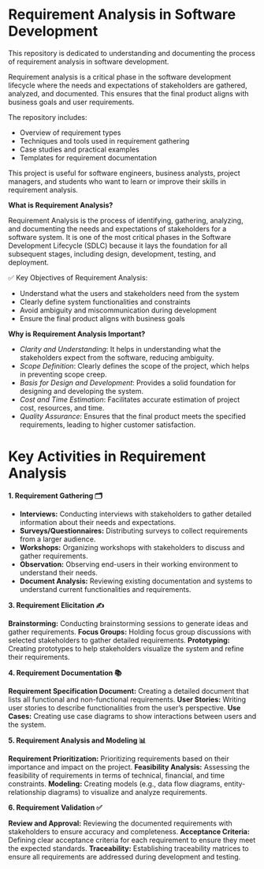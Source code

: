 # Requirement Analysis in Software Development

This repository is dedicated to understanding and documenting the process of requirement analysis in software development. 

Requirement analysis is a critical phase in the software development lifecycle where the needs and expectations of stakeholders are gathered, analyzed, and documented. This ensures that the final product aligns with business goals and user requirements.

The repository includes:
- Overview of requirement types
- Techniques and tools used in requirement gathering
- Case studies and practical examples
- Templates for requirement documentation

This project is useful for software engineers, business analysts, project managers, and students who want to learn or improve their skills in requirement analysis.

**What is Requirement Analysis?**

Requirement Analysis is the process of identifying, gathering, analyzing, and documenting the needs and expectations of stakeholders for a software system. It is one of the most critical phases in the Software Development Lifecycle (SDLC) because it lays the foundation for all subsequent stages, including design, development, testing, and deployment.

✅ Key Objectives of Requirement Analysis:

- Understand what the users and stakeholders need from the system
- Clearly define system functionalities and constraints
- Avoid ambiguity and miscommunication during development
- Ensure the final product aligns with business goals
  
**Why is Requirement Analysis Important?**

- *Clarity and Understanding*: It helps in understanding what the stakeholders expect from the software, reducing ambiguity.
- *Scope Definition*: Clearly defines the scope of the project, which helps in preventing scope creep.
- *Basis for Design and Development*: Provides a solid foundation for designing and developing the system.
- *Cost and Time Estimation*: Facilitates accurate estimation of project cost, resources, and time.
- *Quality Assurance*: Ensures that the final product meets the specified requirements, leading to higher customer satisfaction.

# **Key Activities in Requirement Analysis**

**1. Requirement Gathering 🗂️**
   
- **Interviews:** Conducting interviews with stakeholders to gather detailed information about their needs and expectations.
- **Surveys/Questionnaires:** Distributing surveys to collect requirements from a larger audience.
- **Workshops:** Organizing workshops with stakeholders to discuss and gather requirements.
- **Observation:** Observing end-users in their working environment to understand their needs.
- **Document Analysis:** Reviewing existing documentation and systems to understand current functionalities and requirements.

**3. Requirement Elicitation ✍️**

**Brainstorming:** Conducting brainstorming sessions to generate ideas and gather requirements.
**Focus Groups:** Holding focus group discussions with selected stakeholders to gather detailed requirements.
**Prototyping:** Creating prototypes to help stakeholders visualize the system and refine their requirements.

**4. Requirement Documentation 📚**

**Requirement Specification Document:** Creating a detailed document that lists all functional and non-functional requirements.
**User Stories:** Writing user stories to describe functionalities from the user’s perspective.
**Use Cases:** Creating use case diagrams to show interactions between users and the system.

**5. Requirement Analysis and Modeling 📊**

**Requirement Prioritization:** Prioritizing requirements based on their importance and impact on the project.
**Feasibility Analysis:** Assessing the feasibility of requirements in terms of technical, financial, and time constraints.
**Modeling:** Creating models (e.g., data flow diagrams, entity-relationship diagrams) to visualize and analyze requirements.

**6. Requirement Validation ✅**

**Review and Approval:** Reviewing the documented requirements with stakeholders to ensure accuracy and completeness.
**Acceptance Criteria:** Defining clear acceptance criteria for each requirement to ensure they meet the expected standards.
**Traceability:** Establishing traceability matrices to ensure all requirements are addressed during development and testing.

